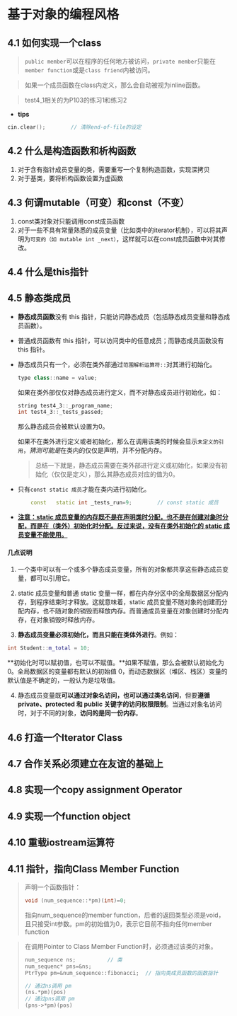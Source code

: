 <!--
 * @Author: your name
 * @Date: 2020-12-01 09:51:11
 * @LastEditTime: 2020-12-01 20:10:11
 * @LastEditors: Please set LastEditors
 * @Description: In User Settings Edit
 * @FilePath: \chapter4\readme.md
-->
# 基于对象的编程风格

## 4.1 如何实现一个class
>`public member`可以在程序的任何地方被访问，`private member`只能在`member function`或是`class friend`内被访问。

>如果一个成员函数在class内定义，那么会自动被视为inline函数。

> test4_1相关的为P103的练习1和练习2

- **tips**
```cpp
cin.clear();        // 清除end-of-file的设定
```

## 4.2 什么是构造函数和析构函数

1. 对于含有指针成员变量的类，需要重写一个复制构造函数，实现深拷贝
2. 对于基类，要将析构函数设置为虚函数

## 4.3 何谓mutable（可变）和const（不变）

1. const类对象对只能调用const成员函数
2. 对于一些不具有常量熟悉的成员变量（比如类中的iterator机制），可以将其声明为`可变的（如 mutable int _next）`，这样就可以在const成员函数中对其修改。

## 4.4 什么是this指针

## 4.5 静态类成员

- **静态成员函数**没有 this 指针，只能访问静态成员（包括静态成员变量和静态成员函数）。

- 普通成员函数有 this 指针，可以访问类中的任意成员；而静态成员函数没有 this 指针。

  

- 静态成员只有一个，必须在类外部通过`范围解析运算符::`对其进行初始化。

  ```cpp
  type class::name = value;
  ```

  如果在类外部仅仅对静态成员进行定义，而不对静态成员进行初始化，如：

  ```cpp
  string test4_3::_program_name;
  int test4_3::_tests_passed;
  ```

  那么静态成员会被默认设置为0。

  如果不在类外进行定义或者初始化，那么在调用该类的时候会显示`未定义的引用`，*猜测可能是*在类内的仅仅是声明，并不分配内存。

  > 总结一下就是，静态成员需要在类外部进行定义或初始化，如果没有初始化（仅仅是定义），那么其静态成员对应的值为0。

- 只有`const static 成员`才能在类内进行初始化。

  ```cpp
      const   static int _tests_run=9;        // const static 成员
  ```

- **<u>注意：static 成员变量的内存既不是在声明类时分配，也不是在创建对象时分配，而是在（类外）初始化时分配。反过来说，没有在类外初始化的 static 成员变量不能使用。</u>**

#### **几点说明** 

1) 一个类中可以有一个或多个静态成员变量，所有的对象都共享这些静态成员变量，都可以引用它。

2) static 成员变量和普通 static 变量一样，都在内存分区中的全局数据区分配内存，到程序结束时才释放。这就意味着，static 成员变量不随对象的创建而分配内存，也不随对象的销毁而释放内存。而普通成员变量在对象创建时分配内存，在对象销毁时释放内存。

3) **静态成员变量必须初始化，而且只能在类体外进行**。例如：

```cpp
int Student::m_total = 10;
```

**初始化时可以赋初值，也可以不赋值。**如果不赋值，那么会被默认初始化为 0。全局数据区的变量都有默认的初始值 0，而动态数据区（堆区、栈区）变量的默认值是不确定的，一般认为是垃圾值。

4) 静态成员变量既**可以通过对象名访问，也可以通过类名访问**，但要**遵循 private、protected 和 public 关键字的访问权限限制**。当通过对象名访问时，对于不同的对象，**访问的是同一份内存**。

## 4.6 打造一个Iterator Class

## 4.7 合作关系必须建立在友谊的基础上

## 4.8 实现一个copy assignment Operator

## 4.9 实现一个function object

## 4.10 重载iostream运算符

## 4.11 指针，指向Class Member Function

>  声明一个函数指针：
>
> ```cpp
> void (num_sequence::*pm)(int)=0;
> ```
>
> 指向num_sequence的member function，后者的返回类型必须是void，且只接受int参数。pm的初始值为0，表示它目前不指向任何member function



> 在调用Pointer to Class Member Function时，必须通过该类的对象。
>
> ```cpp
> num_sequence ns;			// 类
> num_sequenc* pns=&ns;
> PtrType pm=&num_sequence::fibonacci;	// 指向类成员函数的函数指针
> 
> // 通过ns调用 pm
> (ns.*pm)(pos)
> // 通过pns调用 pm 
> (pns->*pm)(pos)
> ```
>
> 



